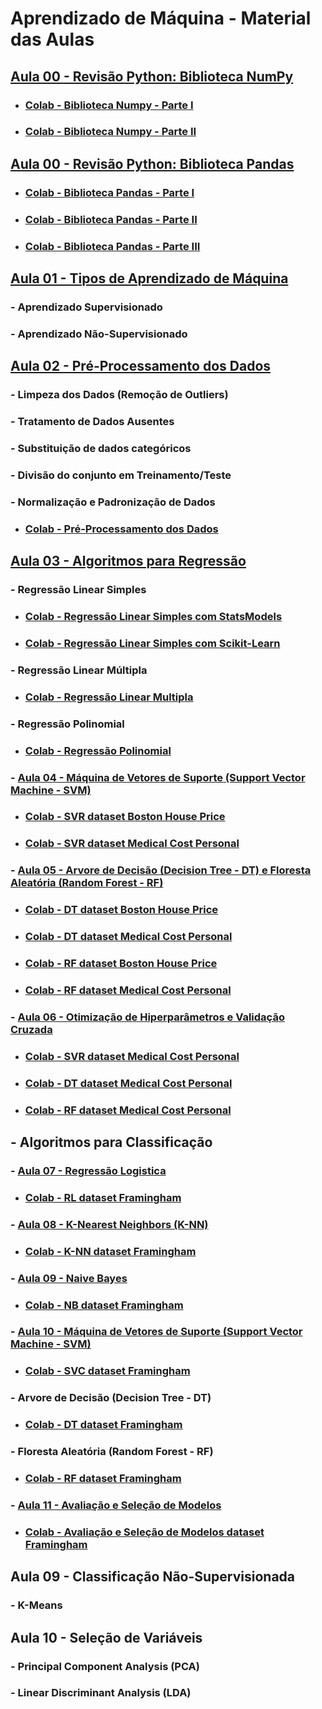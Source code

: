 # Aprendizado de Máquina - Material das Aulas

## [Aula 00 - Revisão Python: Biblioteca NumPy](https://github.com/gustavowillam/AEDI/blob/main/Aula%2011.pdf)

* ### [Colab - Biblioteca Numpy - Parte I](https://colab.research.google.com/drive/1oI6n6qTV90Bdd6zVqY-6UR3nK6n0WRl3?usp=sharing)
* ### [Colab - Biblioteca Numpy - Parte II](https://colab.research.google.com/drive/1Vr60fvxXF7sEVJRlgTdEZKyUnDpdSRCh?usp=sharing)

## [Aula 00 - Revisão Python: Biblioteca Pandas](https://github.com/gustavowillam/AEDI/blob/main/Aula%2013.pdf)

* ### [Colab - Biblioteca Pandas - Parte I](https://colab.research.google.com/drive/1ulibdhhPVKxwgJUeoVcxQGKi1fbtXQlJ?usp=sharing)
* ### [Colab - Biblioteca Pandas - Parte II](https://colab.research.google.com/drive/1efB2DDEqZkrDaZdGeGac5icbre4rRd8R?usp=sharing)
* ### [Colab - Biblioteca Pandas - Parte III](https://colab.research.google.com/drive/103lCddny1Z73YcEDqLGFuAQS_NBzLolf?usp=sharing)

## [Aula 01 - Tipos de Aprendizado de Máquina](https://github.com/gustavowillam/ML/blob/main/1-Aula%2001.pdf)
### - Aprendizado Supervisionado 
### - Aprendizado Não-Supervisionado 

## [Aula 02 - Pré-Processamento dos Dados](https://github.com/gustavowillam/ML/blob/main/2-Aula%2002.pdf)
### - Limpeza dos Dados (Remoção de Outliers)
### - Tratamento de Dados Ausentes 
### - Substituição de dados categóricos
### - Divisão do conjunto em Treinamento/Teste
### - Normalização e Padronização de Dados

* ### [Colab - Pré-Processamento dos Dados](https://colab.research.google.com/drive/1pU4yjs-x-WnmCbQfBtNbzD3epz83oft4?usp=sharing)

## [Aula 03 - Algoritmos para Regressão](https://github.com/gustavowillam/ML/blob/main/3-Aula%2003.pdf)
### - Regressão Linear Simples
* ### [Colab - Regressão Linear Simples com StatsModels](https://colab.research.google.com/drive/1a24JRHwqKHNn4kV9NcT2ZpsX8N90gliV?usp=sharing)
* ### [Colab - Regressão Linear Simples com Scikit-Learn](https://colab.research.google.com/drive/1FyZYAOTedUvrukF1JYaXo7Jh3O5wlqdN?usp=sharing)

### - Regressão Linear Múltipla
* ### [Colab - Regressão Linear Multipla](https://colab.research.google.com/drive/1xBKTphCLyPCYFFjt83SxfGK5ssvSI0zS?usp=sharing)

### - Regressão Polinomial
* ### [Colab - Regressão Polinomial](https://colab.research.google.com/drive/125NMw54BEZ0GERIVTvzIfsmJEvSXwpa9?usp=sharing)

### - [Aula 04 - Máquina de Vetores de Suporte (Support Vector Machine - SVM)](https://github.com/gustavowillam/ML/blob/main/4-Aula%2004.pdf)
* ### [Colab - SVR dataset Boston House Price](https://colab.research.google.com/drive/1vzWrKBr3DprnrAWYEJEDm4ukW3bHBtDI?usp=sharing)
* ### [Colab - SVR dataset Medical Cost Personal](https://colab.research.google.com/drive/1okJFe6qS8RzdA5bwnF54NUaXj27mF26r?usp=sharing)

### - [Aula 05 - Arvore de Decisão (Decision Tree - DT) e Floresta Aleatória (Random Forest - RF)](https://github.com/gustavowillam/ML/blob/main/5-Aula%2005.pdf)
* ### [Colab - DT dataset Boston House Price](https://colab.research.google.com/drive/1FeP8NqBOQRm6lHb9O_DrYVtL17j8bIFe?usp=sharing)
* ### [Colab - DT dataset Medical Cost Personal](https://colab.research.google.com/drive/17HxcPOundk3LBYIgpv6BqD7Ey4FiIBJJ?usp=sharing)

* ### [Colab - RF dataset Boston House Price](https://colab.research.google.com/drive/1i9pbUOY7TYSQpn3EgZ9946V9V-3fJ7FZ?usp=sharing)
* ### [Colab - RF dataset Medical Cost Personal](https://colab.research.google.com/drive/1XUcgl5JCJHyKUt7E291q_bAxQuaycNjd?usp=sharing)

### - [Aula 06 - Otimização de Hiperparâmetros e Validação Cruzada](https://github.com/gustavowillam/ML/blob/main/6-Aula%2006.pdf)
* ### [Colab - SVR dataset Medical Cost Personal](https://colab.research.google.com/drive/14USYLN5sbZ0Ph9lIH8KzAPG2ENCslkTP?usp=sharing)
* ### [Colab - DT dataset Medical Cost Personal](https://colab.research.google.com/drive/1cRIXnSfdHM0bSBSc9vNnSrX_clQ6J5zW?usp=sharing)
* ### [Colab - RF dataset Medical Cost Personal](https://colab.research.google.com/drive/12IoCc07VBj68KgUU6jnMm_iHQE3_Z8wQ?usp=sharing)


## - Algoritmos para Classificação

### - [Aula 07 - Regressão Logistica](https://github.com/gustavowillam/ML/blob/main/7-Aula%2007.pdf)
* ### [Colab - RL dataset Framingham](https://colab.research.google.com/drive/1EXxJVaBZAYGQMT0h1mXesY2FknyffXyl?usp=sharing)

### - [Aula 08 - K-Nearest Neighbors (K-NN)](https://github.com/gustavowillam/ML/blob/main/8-Aula%2008.pdf) 
* ### [Colab - K-NN dataset Framingham](https://colab.research.google.com/drive/1WYDu-ADVS8O1NOnBW7IODY3iKB20VorL?usp=sharing)

### - [Aula 09 - Naive Bayes](https://github.com/gustavowillam/ML/blob/main/9-Aula%2009.pdf)
* ### [Colab - NB dataset Framingham](https://colab.research.google.com/drive/1V02vRQXJB0AUCMaNbBWYlXVDoLsrTSDp?usp=sharing)

### - [Aula 10 - Máquina de Vetores de Suporte (Support Vector Machine - SVM)](https://github.com/gustavowillam/ML/blob/main/10-Aula%2010.pdf)
* ### [Colab - SVC dataset Framingham](https://colab.research.google.com/drive/1AlSzJ9nkhoQjMLtKwd_Gkg3LvRKrpj4S?usp=sharing)

### - Arvore de Decisão (Decision Tree - DT)
* ### [Colab - DT dataset Framingham](https://colab.research.google.com/drive/16_Q71e5JwHaIgeNgNcDg0Vf748sjURyv?usp=sharing)

### - Floresta Aleatória (Random Forest - RF)
* ### [Colab - RF dataset Framingham](https://colab.research.google.com/drive/1MVmgp0Urm8eNoV5jtRQN7y2lemtMKsQ7?usp=sharing)


### - [Aula 11 - Avaliação e Seleção de Modelos](https://github.com/gustavowillam/ML/blob/main/11-Aula%2011.pdf)
* ### [Colab - Avaliação e Seleção de Modelos dataset Framingham](https://colab.research.google.com/drive/14kWw_1_zOJ-1abEwxhmlTB_lNXUFlrlV?usp=sharing)


## Aula 09 - Classificação Não-Supervisionada
### - K-Means 


## Aula 10 - Seleção de Variáveis
### - Principal Component Analysis (PCA)
### - Linear Discriminant Analysis (LDA)
